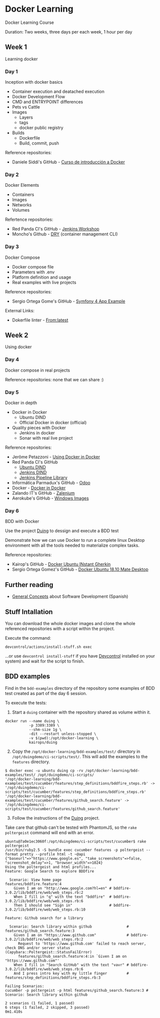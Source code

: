 # Docker Learning

Docker Learning Course

Duration: Two weeks, three days per each week, 1 hour per day

## Week 1

Learning docker

### Day 1

Inception with docker basics

- Container execution and deatached execution
- Docker Development Flow
- CMD and ENTRYPOINT differences
- Pets vs Cattle
- Images
  - Layers
  - tags
  - docker public registry
- Builds
  - Dockerfile
  - Build, commit, push

Reference repositories:

- Daniele Siddi's GitHub - [Curso de introducción a Docker](https://github.com/danielesiddi/docker-course)

### Day 2

Docker Elements

- Containers
- Images
- Networks
- Volumes

Refertence repositories:

- Red Panda CI's GitHub - [Jenkins Workshop](https://github.com/red-panda-ci/jenkins-workshop)
- Moncho's Github - [DRY](https://github.com/moncho/dry) (container management CLI)

### Day 3

Docker Compose

- Docker compose file
- Parameters with .env
- Platform definition and usage
- Real examples with live projects

Reference repositories:

- Sergio Ortega Gome's GitHub - [Symfony 4 App Example](https://github.com/sergioortegagomez/red-panda-ci-symfony)

External Links: 

- Dokerfile linter - [From:latest](https://www.fromlatest.io/#/)

## Week 2

Using docker

### Day 4

Docker compose in real projects

Reference repositories: none that we can share :)

### Day 5

Docker in depth

- Docker in Docker
  - Ubuntu DIND
  - Official Docker in docker (official)
- Quality pieces with Docker
  - Jenkins in docker
  - Sonar with real live project

Reference repositories:

- Jerôme Petazzoni - [Using Docker in Docker](https://jpetazzo.github.io/2015/09/03/do-not-use-docker-in-docker-for-ci/)
- Red Panda CI's GitHub
  - [Ubuntu DIND](https://github.com/red-panda-ci/ubuntu-dind)
  - [Jenkins DIND](https://github.com/red-panda-ci/jenkins-dind)
  - [Jenkins Pipeline Library](https://github.com/red-panda-ci/jenkins-pipeline-library)
- Informática Parmadux's GitHub - [Odoo](https://github.com/informaticaph/PXGO_00064_2014_PHA)
- Docker - [Docker in Docker](https://hub.docker.com/_/docker)
- Zalando IT's GitHub - [Zalenium](https://github.com/zalando/zalenium)
- Aerokube's GitHub - [Windows Images](https://github.com/aerokube/windows-images)

### Day 6

BDD with Docker

Use the project [Duing](https://github.com/kairops/docker-ubuntu-xrdp-mate-custom/tree/master/duing) to dessign and execute a BDD test

Demonstrate how we can use Docker to run a complete linux Desktop environment with all the tools needed to materialize complex tasks.

Reference repositories:

- Kairop's GitHub - [Docker Ubuntu INstant Gherkin](https://github.com/kairops/docker-ubuntu-xrdp-mate-custom/tree/master/duing)
- Sergio Ortega Gomez's GitHub - [Docker Ubuntu 18.10 Mate Desktop](https://github.com/sergioortegagomez/docker-ubuntu-cucumber)

## Further reading

- [General Concepts](https://github.com/kairops/general-concepts/blob/master/es/toc.md) about Software Development (Spanish)

## Stuff Intallation

You can download the whole docker images and clone the whole referenced repositories with a script within the project.

Execute the command:

```console
devcontrol/actions/install-stuff.sh exec
```

...or use `devcontrol install-stuff` if you have [Devcontrol](https://github.com/teecke/devcontrol) installed on your system) and wait for the script to finish.

## BDD examples

Find in the `bdd-examples` directory of the repository some examples of BDD test created as part of the day 6 session.

To execute the tests:

1. Start a `duing` container with the repository shared as volume within it.

```console
docker run --name duing \
           -p 3389:3389 \
           --shm-size 1g \
           -dit --restart unless-stopped \
           -v $(pwd):/opt/docker-learning \
           kairops/duing
```

2. Copy the `/opt/docker-learning/bdd-examples/test/` directory in `/opt/duingdemo/ci-scripts/test/`. This will add the examples to the `features` directory.

```console
$ docker exec -u ubuntu duing cp -rv /opt/docker-learning/bdd-examples/test/ /opt/duingdemo/ci-scripts/
'/opt/docker-learning/bdd-examples/test/cucumber/features/step_definitions/bddfire_steps.rb' -> '/opt/duingdemo/ci-scripts/test/cucumber/features/step_definitions/bddfire_steps.rb'
'/opt/docker-learning/bdd-examples/test/cucumber/features/github_search.feature' -> '/opt/duingdemo/ci-scripts/test/cucumber/features/github_search.feature'
```

3. Follow the instructions of the [Duing](https://github.com/kairops/docker-ubuntu-xrdp-mate-custom/tree/master/duing) project.

Take care that github can't be tested with PhantomJS, so the `rake poltergeist` command will end with an error.

```console
ubuntu@7a0e1ec3060f:/opt/duingdemo/ci-scripts/test/cucumber$ rake poltergeist
/usr/bin/ruby2.5 -S bundle exec cucumber features -p poltergeist --format pretty --profile html -t ~@api
{"baseurl"=>"https://www.google.es", "take_screenshots"=>false, "screenshot_delay"=>1, "browser_width"=>1024}
Using the poltergeist and html profiles...
Feature: Google Search to explore BDDfire

  Scenario: View home page                      # features/bddfire.feature:4
    Given I am on "http://www.google.com?hl=en" # bddfire-3.0.2/lib/bddfire/web/web_steps.rb:2
    When I fill in "q" with the text "bddfire"  # bddfire-3.0.2/lib/bddfire/web/web_steps.rb:6
    Then I should see "Sign in"                 # bddfire-3.0.2/lib/bddfire/web/web_steps.rb:10

Feature: Github search for a library

  Scenario: Search library within github                # features/github_search.feature:3
    Given I am on "https://www.github.com"              # bddfire-3.0.2/lib/bddfire/web/web_steps.rb:2
      Request to 'https://www.github.com' failed to reach server, check DNS and/or server status (Capybara::Poltergeist::StatusFailError)
      features/github_search.feature:4:in `Given I am on "https://www.github.com"'
    When I fill in "Search GitHub" with the text "vavr" # bddfire-3.0.2/lib/bddfire/web/web_steps.rb:6
    And I press intro key with my little finger         # features/step_definitions/bddfire_steps.rb:3

Failing Scenarios:
cucumber -p poltergeist -p html features/github_search.feature:3 # Scenario: Search library within github

2 scenarios (1 failed, 1 passed)
6 steps (1 failed, 2 skipped, 3 passed)
0m1.410s
```
